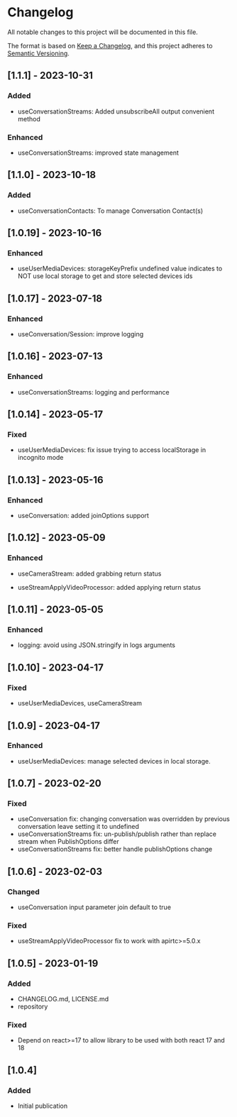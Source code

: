 # Changelog

All notable changes to this project will be documented in this file.

The format is based on [Keep a Changelog](https://keepachangelog.com/en/1.0.0/),
and this project adheres to [Semantic Versioning](https://semver.org/spec/v2.0.0.html).

## [1.1.1] - 2023-10-31

### Added

- useConversationStreams: Added unsubscribeAll output convenient method

### Enhanced

- useConversationStreams: improved state management

## [1.1.0] - 2023-10-18

### Added

- useConversationContacts: To manage Conversation Contact(s)

## [1.0.19] - 2023-10-16

### Enhanced

- useUserMediaDevices: storageKeyPrefix undefined value indicates to NOT use local storage to get and store selected devices ids

## [1.0.17] - 2023-07-18

### Enhanced

- useConversation/Session: improve logging

## [1.0.16] - 2023-07-13

### Enhanced

- useConversationStreams: logging and performance

## [1.0.14] - 2023-05-17

### Fixed

- useUserMediaDevices: fix issue trying to access localStorage in incognito mode

## [1.0.13] - 2023-05-16

### Enhanced

- useConversation: added joinOptions support

## [1.0.12] - 2023-05-09

### Enhanced

- useCameraStream: added grabbing return status

- useStreamApplyVideoProcessor: added applying return status

## [1.0.11] - 2023-05-05

### Enhanced

- logging: avoid using JSON.stringify in logs arguments

## [1.0.10] - 2023-04-17

### Fixed

- useUserMediaDevices, useCameraStream

## [1.0.9] - 2023-04-17

### Enhanced

- useUserMediaDevices: manage selected devices in local storage.

## [1.0.7] - 2023-02-20

### Fixed

- useConversation fix: changing conversation was overridden by previous conversation leave setting it to undefined
- useConversationStreams fix: un-publish/publish rather than replace stream when PublishOptions differ
- useConversationStreams fix: better handle publishOptions change

## [1.0.6] - 2023-02-03

### Changed

- useConversation input parameter join default to true

### Fixed

- useStreamApplyVideoProcessor fix to work with apirtc>=5.0.x

## [1.0.5] - 2023-01-19

### Added

- CHANGELOG.md, LICENSE.md
- repository

### Fixed

- Depend on react>=17 to allow library to be used with both react 17 and 18

## [1.0.4]

### Added

- Initial publication
